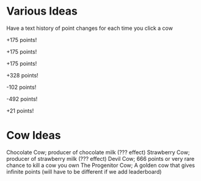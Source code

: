 # Various Ideas
Have a text history of point changes for each time you click a cow
<div id="scrollableHistory">
	<p class="green">+175 points!</p>
	<p class="green">+175 points!</p>
	<p class="green">+175 points!</p>
	<p class="green">+328 points!</p>
	<p class="red">-102 points!</p>
	<p class="red">-492 points!</p>
	<p class="green">+21 points!</p>
</div>

# Cow Ideas
Chocolate Cow; producer of chocolate milk (??? effect)
Strawberry Cow; producer of strawberry milk (??? effect)
Devil Cow; 666 points or very rare chance to kill a cow you own 
The Progenitor Cow; A golden cow that gives infinite points (will have to be different if we add leaderboard)